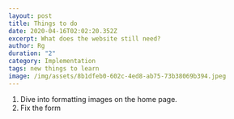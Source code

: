 ```yaml
---
layout: post
title: Things to do
date: 2020-04-16T02:02:20.352Z
excerpt: What does the website still need?
author: Rg
duration: "2"
category: Implementation
tags: new things to learn
image: /img/assets/8b1dfeb0-602c-4ed8-ab75-73b38069b394.jpeg
---
```

1. Dive into formatting images on the home page.
2. Fix the form 